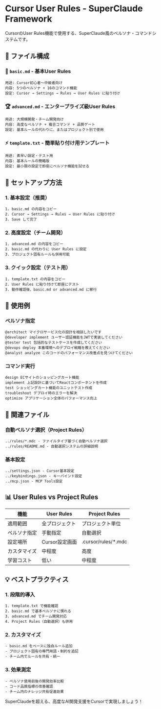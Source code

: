 # Cursor User Rules - SuperClaude Framework

CursorのUser Rules機能で使用する、SuperClaude風のペルソナ・コマンドシステムです。

## 📁 ファイル構成

### 🔰 `basic.md` - 基本User Rules
```
用途: Cursor初心者〜中級者向け
内容: 5つのペルソナ + 16のコマンド機能
設定: Cursor → Settings → Rules → User Rules に貼り付け
```

### 🏆 `advanced.md` - エンタープライズ級User Rules
```
用途: 大規模開発・チーム開発向け
内容: 高度なペルソナ + 複合コマンド + 品質ゲート
設定: 基本ルールの代わりに、またはプロジェクト別で使用
```

### ⚡ `template.txt` - 簡単貼り付け用テンプレート
```
用途: 素早い設定・テスト用
内容: 基本ルールの簡略版
設定: 最小限の設定で即座にペルソナ機能を試せる
```

## 🚀 セットアップ方法

### 1. 基本設定（推奨）
```
1. basic.md の内容をコピー
2. Cursor → Settings → Rules → User Rules に貼り付け
3. Save して完了
```

### 2. 高度設定（チーム開発）
```
1. advanced.md の内容をコピー
2. basic.md の代わりに User Rules に設定
3. プロジェクト固有ルールも併用可能
```

### 3. クイック設定（テスト用）
```
1. template.txt の内容をコピー
2. User Rules に貼り付けて即座にテスト
3. 動作確認後、basic.md or advanced.md に移行
```

## 🎯 使用例

### ペルソナ指定
```
@architect マイクロサービス化の設計を相談したいです
@developer implement ユーザー認証機能をJWTで実装してください
@tester test 包括的なテストケースを作成してください
@devops deploy 本番環境へのデプロイ戦略を教えてください
@analyst analyze このコードのパフォーマンス改善点を見つけてください
```

### コマンド実行
```
design ECサイトのショッピングカート機能
implement 上記設計に基づいてReactコンポーネントを作成
test ショッピングカート機能のユニットテスト作成
troubleshoot デプロイ時のエラーを解決
optimize アプリケーション全体のパフォーマンス向上
```

## 🔗 関連ファイル

### 自動ペルソナ選択（Project Rules）
```
../rules/*.mdc - ファイルタイプ基づく自動ペルソナ選択
../rules/README.md - 自動選択システムの詳細説明
```

### 基本設定
```
../settings.json - Cursor基本設定
../keybindings.json - キーバインド設定
../mcp.json - MCP Tools設定
```

## 📊 User Rules vs Project Rules

| 機能         | User Rules     | Project Rules       |
| ------------ | -------------- | ------------------- |
| 適用範囲     | 全プロジェクト | プロジェクト単位    |
| ペルソナ指定 | 手動指定       | 自動選択            |
| 設定場所     | Cursor設定画面 | .cursor/rules/*.mdc |
| カスタマイズ | 中程度         | 高度                |
| 学習コスト   | 低い           | 中程度              |

## 💡 ベストプラクティス

### 1. 段階的導入
```
1. template.txt で機能確認
2. basic.md で基本ペルソナに慣れる
3. advanced.md でチーム開発対応
4. Project Rules（自動選択）も併用
```

### 2. カスタマイズ
```
- basic.md をベースに独自ルール追加
- プロジェクト固有の専門用語・制約を追記
- チーム内でルールを共有・統一
```

### 3. 効果測定
```
- ペルソナ使用前後の開発効率比較
- コード品質指標の改善確認
- チーム内のナレッジ共有促進効果
```

SuperClaudeを超える、高度なAI開発支援をCursorで実現しましょう！
